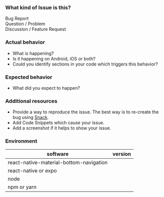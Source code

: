<!--
  Please fill out the following template. It helps you by writing a good issue with all the necessary informations,
  and helps other people (including me) to resolve your issue better and faster.
  Thank you!
-->

### What kind of Issue is this?

Bug Report <!-- Remove this line if not a bug report -->  
Question / Problem <!-- Remove this line if not a question or problem -->  
Discussion / Feature Request <!-- Remove this line if not a discussion or request -->

<!-- If you chose "Discussion / Feature Request", you may delete the rest of this template and just write down your thoughts. -->

### Actual behavior

- What is happening?
- Is it happening on Android, iOS or both?
- Could you identify sections in your code which triggers this behavior?

### Expected behavior

- What did you expect to happen?

### Additional resources

- Provide a way to reproduce the issue. The best way is to re-create the bug using [Snack](https://snack.expo.io).
- Add Code Snippets which cause your issue.
- Add a screenshot if it helps to show your issue.

### Environment

| software                                | version
| --------------------------------------- | ------- 
| react-native-material-bottom-navigation |
| react-native or expo                    |
| node                                    |
| npm or yarn                             |
